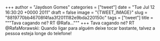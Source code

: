 
+++
author = "Jaydson Gomes"
categories = ["tweet"]
date = "Tue Jul 12 16:30:20 +0000 2011"
draft = false
image = "{TWEET_IMAGE}"
slug = "8819770bb46708f4faa3f2011182e9bda220150c"
tags = ["tweet"]
title = """Tava cagando né? RT @Rafa..."""
+++
Tava cagando né? RT @RafaMorawski: Quando ligar para alguém deixe tocar bastante, talvez a pessoa esteja longe do telefone!
